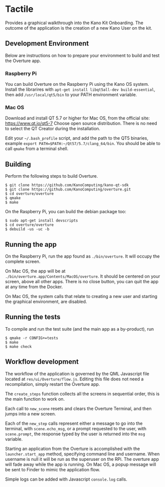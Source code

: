 # Tactile

Provides a graphical walkthrough into the Kano Kit Onboarding.
The outcome of the application is the creation of a new Kano User on the kit.

## Development Environment

Below are instructions on how to prepare your environment to build and test the Overture app.

### Raspberry Pi

You can build Overture on the Raspberry Pi using the Kano OS system.
Install the librarires with `apt-get install libqt5all-dev build-essential`,
then add `/usr/local/qt5/bin` to your PATH environment variable.

### Mac OS

Download and install QT 5.7 or higher for Mac OS, from the official site: https://www.qt.io/qt5-7
Choose open source distribution. There is no need to select the QT Creator during the installation.

Edit your `~/.bash_profile` script, and add the path to the QT5 binaries, example `export PATH=$PATH:~/Qt57/5.7/clang_64/bin`.
You should be able to call `qmake` from a terminal shell.

## Building

Perform the following steps to build Overture.

```
$ git clone https://github.com/KanoComputing/kano-qt-sdk
$ git clone https://github.com/KanoComputing/overture.git
$ cd overture/overture
$ qmake
$ make
```

On the Raspberry Pi, you can build the debian package too:

```
$ sudo apt-get install devscripts
$ cd overture/overture
$ debuild -us -uc -b
```

## Running the app

On the Raspberry Pi, run the app found as `./bin/overture`. It will occupy the complete screen.

On Mac OS, the app will be at `./bin/overture.app/Contents/MacOS/overture`.
It should be centered on your screen, above all other apps. There is no close button,
you can quit the app at any time from the Docker.

On Mac OS, the system calls that relate to creating a new user and starting the graphical environment, are disabled.

## Running the tests

To compile and run the test suite (and the main app as a by-product), run
```
$ qmake -r CONFIG+=tests
$ make
$ make check
```

## Workflow development

The workflow of the application is governed by the QML Javascript file located at `res/ui/Overture/flow.js`.
Editing this file does not need a recompilation, simply restart the Overture app.

The `create_steps` function collects all the screens in sequential order, this is the main function to work on.

Each call to `new_scene` resets and clears the Overture Terminal, and then jumps into a new screen.

Each of the `new_step` calls represent either a message to go into the terminal, with `scene.echo_msg`,
or a prompt requested to the user, with `scene.prompt`, the response typed by the user is returned into the `msg` variable.

Starting an application from the Overture is accomplished with the `launcher.start_app` method, specifying command line
and username. When username is null it will be run as the superuser on the RPi. The overture app will fade away
while the app is running. On Mac OS, a popup message will be sent to Finder to mimic the application flow.

Simple logs can be added with Javascript `console.log` calls.
